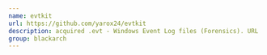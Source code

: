 ```yaml
---
name: evtkit
url: https://github.com/yarox24/evtkit
description: acquired .evt - Windows Event Log files (Forensics). URL : https://github.com/yarox24/evtkit Groups : blackarch blackarch-forensic blackarch-windows
group: blackarch
---
```

